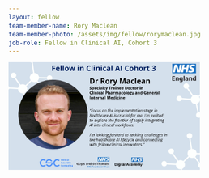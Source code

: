 ```yaml
---
layout: fellow
team-member-name: Rory Maclean
team-member-photo: /assets/img/fellow/rorymaclean.jpg
job-role: Fellow in Clinical AI, Cohort 3
---
```

<img src="assets/img/fellow/card/RMquote.jpg" alt="Alt text" style="width:75%;">
